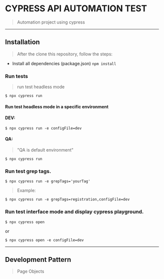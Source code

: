 # CYPRESS API AUTOMATION TEST

> Automation project using cypress

---

## Installation

> After the clone this repository, follow the steps:

- Install all dependencies (package.json)
`npm install`

### Run tests

> run test headless mode

```
$ npx cypress run
```
#### Run test headless mode in a specific environment

#### DEV:
```
$ npx cypress run -e configFile=dev
```

#### QA:
> "QA is default environment"

```
$ npx cypress run
```

### Run test grep tags.

```
$ npx cypress run -e grepTags='yourTag' 
```
> Example: 
```
$ npx cypress run -e grepTags=registration,configFile=dev
```

### Run test interface mode and display cypress playground.

```
$ npx cypress open
```

or 

```
$ npx cypress open -e configFile=dev
```

---

## Development Pattern

> Page Objects